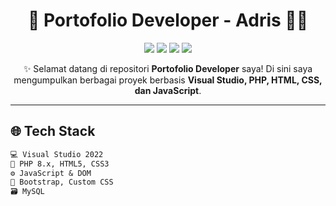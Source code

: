 <h1 align="center">🚀 Portofolio Developer - Adris 👨‍💻</h1>

<p align="center">
  <img src="https://img.shields.io/badge/Code-PHP-informational?style=flat-square&logo=php&logoColor=white&color=blue" />
  <img src="https://img.shields.io/badge/Code-CSS3-informational?style=flat-square&logo=css3&logoColor=white&color=blueviolet" />
  <img src="https://img.shields.io/badge/Code-JavaScript-yellow?style=flat-square&logo=javascript&logoColor=black" />
  <img src="https://img.shields.io/badge/IDE-Visual%20Studio-purple?style=flat-square&logo=visualstudio&logoColor=white" />
</p>

<p align="center">
  ✨ Selamat datang di repositori <strong>Portofolio Developer</strong> saya!  
  Di sini saya mengumpulkan berbagai proyek berbasis <strong>Visual Studio, PHP, HTML, CSS, dan JavaScript</strong>.
</p>

---

## 🌐 Tech Stack

```markdown
💻 Visual Studio 2022
🧠 PHP 8.x, HTML5, CSS3
⚙️ JavaScript & DOM
🎨 Bootstrap, Custom CSS
🗃️ MySQL



